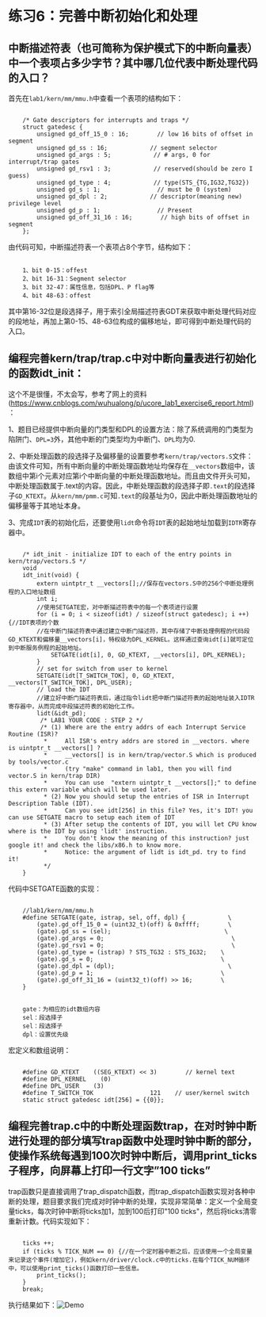 # 练习6：完善中断初始化和处理

## 中断描述符表（也可简称为保护模式下的中断向量表）中一个表项占多少字节？其中哪几位代表中断处理代码的入口？

首先在`lab1/kern/mm/mmu.h`中查看一个表项的结构如下：

```

	/* Gate descriptors for interrupts and traps */
	struct gatedesc {
	    unsigned gd_off_15_0 : 16;        // low 16 bits of offset in segment
	    unsigned gd_ss : 16;            // segment selector
	    unsigned gd_args : 5;            // # args, 0 for interrupt/trap gates
	    unsigned gd_rsv1 : 3;            // reserved(should be zero I guess)
	    unsigned gd_type : 4;            // type(STS_{TG,IG32,TG32})
	    unsigned gd_s : 1;                // must be 0 (system)
	    unsigned gd_dpl : 2;            // descriptor(meaning new) privilege level
	    unsigned gd_p : 1;                // Present
	    unsigned gd_off_31_16 : 16;        // high bits of offset in segment
	};
```

由代码可知，中断描述符表一个表项占8个字节，结构如下：

```

	1、bit 0-15：offest
	2、bit 16-31：Segment selector
	3、bit 32-47：属性信息，包括DPL、P flag等
	4、bit 48-63：offest
```

其中第16-32位是段选择子，用于索引全局描述符表GDT来获取中断处理代码对应的段地址，再加上第0-15、48-63位构成的偏移地址，即可得到中断处理代码的入口。

## 编程完善kern/trap/trap.c中对中断向量表进行初始化的函数idt_init：

这个不是很懂，不太会写，参考了网上的资料(https://www.cnblogs.com/wuhualong/p/ucore_lab1_exercise6_report.html)：

1、题目已经提供中断向量的门类型和DPL的设置方法：除了系统调用的门类型为陷阱门、`DPL=3`外，其他中断的门类型均为中断门、`DPL`均为0.

2、中断处理函数的段选择子及偏移量的设置要参考`kern/trap/vectors.S`文件：由该文件可知，所有中断向量的中断处理函数地址均保存在`__vectors`数组中，该数组中第i个元素对应第i个中断向量的中断处理函数地址。而且由文件开头可知，中断处理函数属于.text的内容。因此，中断处理函数的段选择子即`.text`的段选择子`GD_KTEXT`。从`kern/mm/pmm.c`可知`.text`的段基址为0，因此中断处理函数地址的偏移量等于其地址本身。

3、完成`IDT`表的初始化后，还要使用`lidt`命令将`IDT`表的起始地址加载到`IDTR`寄存器中。


```

	/* idt_init - initialize IDT to each of the entry points in kern/trap/vectors.S */
	void
	idt_init(void) {
	    extern uintptr_t __vectors[];//保存在vectors.S中的256个中断处理例程的入口地址数组
	    int i;
		//使用SETGATE宏，对中断描述符表中的每一个表项进行设置
	    for (i = 0; i < sizeof(idt) / sizeof(struct gatedesc); i ++) {//IDT表项的个数
		//在中断门描述符表中通过建立中断门描述符，其中存储了中断处理例程的代码段GD_KTEXT和偏移量__vectors[i]，特权级为DPL_KERNEL。这样通过查询idt[i]就可定位到中断服务例程的起始地址。
	        SETGATE(idt[i], 0, GD_KTEXT, __vectors[i], DPL_KERNEL);
	    }
	    // set for switch from user to kernel
	    SETGATE(idt[T_SWITCH_TOK], 0, GD_KTEXT, __vectors[T_SWITCH_TOK], DPL_USER);
	    // load the IDT
		//建立好中断门描述符表后，通过指令lidt把中断门描述符表的起始地址装入IDTR寄存器中，从而完成中段描述符表的初始化工作。
	    lidt(&idt_pd);
	     /* LAB1 YOUR CODE : STEP 2 */
	     /* (1) Where are the entry addrs of each Interrupt Service Routine (ISR)?
	      *     All ISR's entry addrs are stored in __vectors. where is uintptr_t __vectors[] ?
	      *     __vectors[] is in kern/trap/vector.S which is produced by tools/vector.c
	      *     (try "make" command in lab1, then you will find vector.S in kern/trap DIR)
	      *     You can use  "extern uintptr_t __vectors[];" to define this extern variable which will be used later.
	      * (2) Now you should setup the entries of ISR in Interrupt Description Table (IDT).
	      *     Can you see idt[256] in this file? Yes, it's IDT! you can use SETGATE macro to setup each item of IDT
	      * (3) After setup the contents of IDT, you will let CPU know where is the IDT by using 'lidt' instruction.
	      *     You don't know the meaning of this instruction? just google it! and check the libs/x86.h to know more.
	      *     Notice: the argument of lidt is idt_pd. try to find it!
	      */
	}
```

代码中SETGATE函数的实现：
```

	//lab1/kern/mm/mmu.h
	#define SETGATE(gate, istrap, sel, off, dpl) {            \
	    (gate).gd_off_15_0 = (uint32_t)(off) & 0xffff;        \
	    (gate).gd_ss = (sel);                                \
	    (gate).gd_args = 0;                                    \
	    (gate).gd_rsv1 = 0;                                    \
	    (gate).gd_type = (istrap) ? STS_TG32 : STS_IG32;    \
	    (gate).gd_s = 0;                                    \
	    (gate).gd_dpl = (dpl);                                \
	    (gate).gd_p = 1;                                    \
	    (gate).gd_off_31_16 = (uint32_t)(off) >> 16;        \
	}
```
```

	gate：为相应的idt数组内容
	sel：段选择子
	sel：段选择子
	dpl：设置优先级
```
宏定义和数组说明：

```

	#define GD_KTEXT    ((SEG_KTEXT) << 3)        // kernel text
	#define DPL_KERNEL    (0)
	#define DPL_USER    (3)
	#define T_SWITCH_TOK                121    // user/kernel switch
	static struct gatedesc idt[256] = {{0}};
```

## 编程完善trap.c中的中断处理函数trap，在对时钟中断进行处理的部分填写trap函数中处理时钟中断的部分，使操作系统每遇到100次时钟中断后，调用print_ticks子程序，向屏幕上打印一行文字”100 ticks”

trap函数只是直接调用了trap_dispatch函数，而trap_dispatch函数实现对各种中断的处理，题目要求我们完成对时钟中断的处理，实现非常简单：定义一个全局变量ticks，每次时钟中断将ticks加1，加到100后打印"100 ticks"，然后将ticks清零重新计数。代码实现如下：

```

	ticks ++;
    if (ticks % TICK_NUM == 0) {//在一个定时器中断之后，应该使用一个全局变量来记录这个事件(增加它)，例如kern/driver/clock.c中的ticks.在每个TICK_NUM循环中，可以使用print_ticks()函数打印一些信息。
	    print_ticks();
    }
    break;
```

执行结果如下：![Demo](images/6-3.png)
